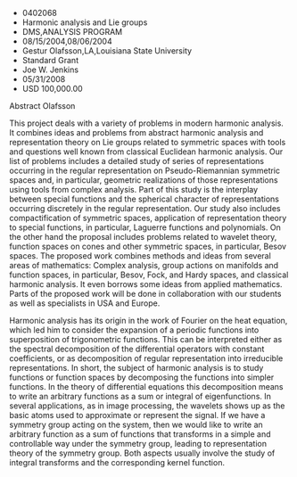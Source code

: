 
* 0402068
* Harmonic analysis and Lie groups
* DMS,ANALYSIS PROGRAM
* 08/15/2004,08/06/2004
* Gestur Olafsson,LA,Louisiana State University
* Standard Grant
* Joe W. Jenkins
* 05/31/2008
* USD 100,000.00

Abstract Olafsson

This project deals with a variety of problems in modern harmonic analysis. It
combines ideas and problems from abstract harmonic analysis and representation
theory on Lie groups related to symmetric spaces with tools and questions well
known from classical Euclidean harmonic analysis. Our list of problems includes
a detailed study of series of representations occurring in the regular
representation on Pseudo-Riemannian symmetric spaces and, in particular,
geometric realizations of those representations using tools from complex
analysis. Part of this study is the interplay between special functions and the
spherical character of representations occurring discretely in the regular
representation. Our study also includes compactification of symmetric spaces,
application of representation theory to special functions, in particular,
Laguerre functions and polynomials. On the other hand the proposal includes
problems related to wavelet theory, function spaces on cones and other symmetric
spaces, in particular, Besov spaces. The proposed work combines methods and
ideas from several areas of mathematics: Complex analysis, group actions on
manifolds and function spaces, in particular, Besov, Fock, and Hardy spaces, and
classical harmonic analysis. It even borrows some ideas from applied
mathematics. Parts of the proposed work will be done in collaboration with our
students as well as specialists in USA and Europe.

Harmonic analysis has its origin in the work of Fourier on the heat equation,
which led him to consider the expansion of a periodic functions into
superposition of trigonometric functions. This can be interpreted either as the
spectral decomposition of the differential operators with constant coefficients,
or as decomposition of regular representation into irreducible representations.
In short, the subject of harmonic analysis is to study functions or function
spaces by decomposing the functions into simpler functions. In the theory of
differential equations this decomposition means to write an arbitrary functions
as a sum or integral of eigenfunctions. In several applications, as in image
processing, the wavelets shows up as the basic atoms used to approximate or
represent the signal. If we have a symmetry group acting on the system, then we
would like to write an arbitrary function as a sum of functions that transforms
in a simple and controllable way under the symmetry group, leading to
representation theory of the symmetry group. Both aspects usually involve the
study of integral transforms and the corresponding kernel function.
